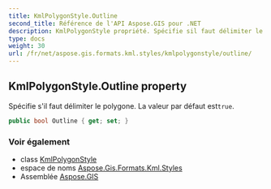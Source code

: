 ```yaml
---
title: KmlPolygonStyle.Outline
second_title: Référence de l'API Aspose.GIS pour .NET
description: KmlPolygonStyle propriété. Spécifie sil faut délimiter le polygone. La valeur par défaut esttrue.
type: docs
weight: 30
url: /fr/net/aspose.gis.formats.kml.styles/kmlpolygonstyle/outline/
---
```

## KmlPolygonStyle.Outline property

Spécifie s'il faut délimiter le polygone. La valeur par défaut est`true`.

```csharp
public bool Outline { get; set; }
```

### Voir également

* class [KmlPolygonStyle](../)
* espace de noms [Aspose.Gis.Formats.Kml.Styles](../../kmlpolygonstyle/)
* Assemblée [Aspose.GIS](../../../)


